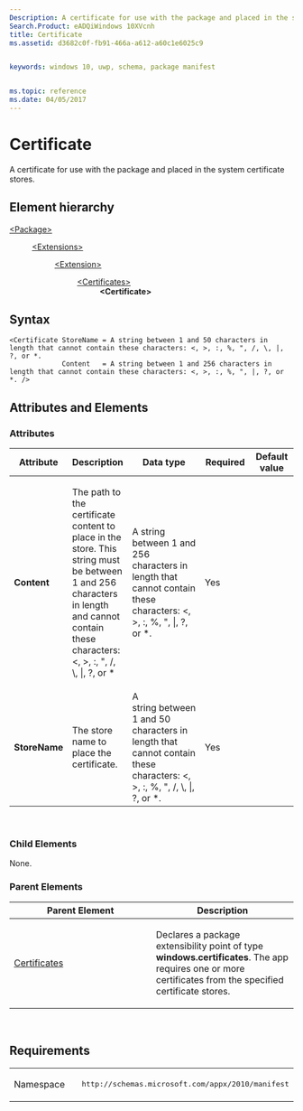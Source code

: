 ```yaml
---
Description: A certificate for use with the package and placed in the system certificate stores.
Search.Product: eADQiWindows 10XVcnh
title: Certificate
ms.assetid: d3682c0f-fb91-466a-a612-a60c1e6025c9


keywords: windows 10, uwp, schema, package manifest


ms.topic: reference
ms.date: 04/05/2017
---
```


# Certificate


A certificate for use with the package and placed in the system certificate stores.

## Element hierarchy

<dl>
<dt><a href="element-package.md">&lt;Package&gt;</a></dt>
<dd>
<dl>
<dt><a href="element-extensions.md">&lt;Extensions&gt;</a></dt>
<dd>
<dl>
<dt><a href="element-extension.md">&lt;Extension&gt;</a></dt>
<dd>
<dl>
<dt><a href="element-certificates.md">&lt;Certificates&gt;</a></dt>
<dd><b>&lt;Certificate&gt;</b></dd>
</dl>
</dd>
</dl>
</dd>
</dl>
</dd>
</dl>

## Syntax

``` syntax
<Certificate StoreName = A string between 1 and 50 characters in length that cannot contain these characters: <, >, :, %, ", /, \, |, ?, or *.
             Content   = A string between 1 and 256 characters in length that cannot contain these characters: <, >, :, %, ", |, ?, or *. />
```

## Attributes and Elements


### Attributes

<table>
<colgroup>
<col width="20%" />
<col width="20%" />
<col width="20%" />
<col width="20%" />
<col width="20%" />
</colgroup>
<thead>
<tr class="header">
<th>Attribute</th>
<th>Description</th>
<th>Data type</th>
<th>Required</th>
<th>Default value</th>
</tr>
</thead>
<tbody>
<tr class="odd">
<td><strong>Content</strong></td>
<td><p>The path to the certificate content to place in the store. This string must be between 1 and 256 characters in length and cannot contain these characters: &lt;, &gt;, :, &quot;, /, \, |, ?, or *</p></td>
<td>A string between 1 and 256 characters in length that cannot contain these characters: &lt;, &gt;, :, %, &quot;, |, ?, or *.</td>
<td>Yes</td>
<td></td>
</tr>
<tr class="even">
<td><strong>StoreName</strong></td>
<td><p>The store name to place the certificate.</p></td>
<td>A string between 1 and 50 characters in length that cannot contain these characters: &lt;, &gt;, :, %, &quot;, /, \, |, ?, or *.</td>
<td>Yes</td>
<td></td>
</tr>
</tbody>
</table>

 

### Child Elements

None.

### Parent Elements

<table>
<colgroup>
<col width="50%" />
<col width="50%" />
</colgroup>
<thead>
<tr class="header">
<th>Parent Element</th>
<th>Description</th>
</tr>
</thead>
<tbody>
<tr class="odd">
<td><a href="element-certificates.md">Certificates</a> </td>
<td><p>Declares a package extensibility point of type <strong>windows.certificates</strong>. The app requires one or more certificates from the specified certificate stores.</p></td>
</tr>
</tbody>
</table>

 

## Requirements

<table>
<colgroup>
<col width="50%" />
<col width="50%" />
</colgroup>
<tbody>
<tr class="odd">
<td><p>Namespace</p></td>
<td><pre>http://schemas.microsoft.com/appx/2010/manifest</pre></td>
</tr>
</tbody>
</table>

 

 



